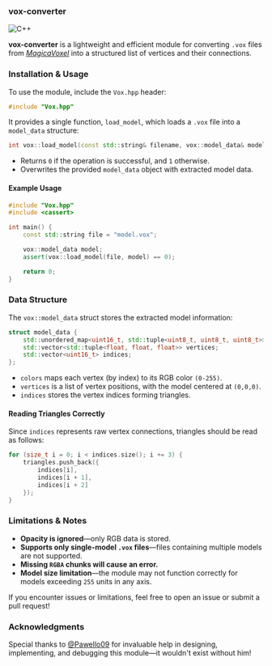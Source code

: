 ### vox-converter
![C++](https://img.shields.io/badge/C++-%2300599C.svg?style=for-the-badge&logo=c%2B%2B&logoColor=white)

**vox-converter** is a lightweight and efficient module for converting `.vox` files from _[MagicaVoxel](https://ephtracy.github.io/)_ into a structured list of vertices and their connections.

### Installation & Usage

To use the module, include the `Vox.hpp` header:

```cpp
#include "Vox.hpp"
```

It provides a single function, `load_model`, which loads a `.vox` file into a `model_data` structure:

```cpp
int vox::load_model(const std::string& filename, vox::model_data& model_data);
```

- Returns `0` if the operation is successful, and `1` otherwise.
- Overwrites the provided `model_data` object with extracted model data.

#### Example Usage

```cpp
#include "Vox.hpp"
#include <cassert>

int main() {
    const std::string file = "model.vox";

    vox::model_data model;
    assert(vox::load_model(file, model) == 0);

    return 0;
}
```

### Data Structure

The `vox::model_data` struct stores the extracted model information:

```cpp
struct model_data {
    std::unordered_map<uint16_t, std::tuple<uint8_t, uint8_t, uint8_t>> colors;
    std::vector<std::tuple<float, float, float>> vertices;
    std::vector<uint16_t> indices;
};
```

- `colors` maps each vertex (by index) to its RGB color `(0-255)`.
- `vertices` is a list of vertex positions, with the model centered at `(0,0,0)`.
- `indices` stores the vertex indices forming triangles.

#### Reading Triangles Correctly

Since `indices` represents raw vertex connections, triangles should be read as follows:

```cpp
for (size_t i = 0; i < indices.size(); i += 3) {
    triangles.push_back({
        indices[i],
        indices[i + 1],
        indices[i + 2]
    });
}
```

### Limitations & Notes

- **Opacity is ignored**—only RGB data is stored.
- **Supports only single-model `.vox` files**—files containing multiple models are not supported.
- **Missing `RGBA` chunks will cause an error.**
- **Model size limitation**—the module may not function correctly for models exceeding `255` units in any axis.

If you encounter issues or limitations, feel free to open an issue or submit a pull request!

### Acknowledgments

Special thanks to [@Pawello09](https://github.com/Pawello09) for invaluable help in designing, implementing, and debugging this module—it wouldn't exist without him!
